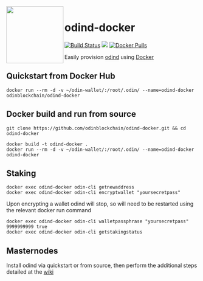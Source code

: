 <img align="left" width="150" height="150" src="https://avatars0.githubusercontent.com/u/35367637?s=200&v=4">

# odind-docker

[![Build Status](https://travis-ci.org/odinblockchain/odind-docker.svg?branch=master)](https://travis-ci.org/odinblockchain/odind-docker)
[![](https://images.microbadger.com/badges/image/odinblockchain/odind-docker.svg)](https://microbadger.com/images/odinblockchain/odind-docker)
[![Docker Pulls](https://img.shields.io/docker/pulls/odinblockchain/odind-docker.svg)](https://hub.docker.com/r/odinblockchain/odind-docker/)

Easily provision [odind](https://odinblockchain.org/) using [Docker](https://www.docker.com/)


## Quickstart from Docker Hub
```
docker run --rm -d -v ~/odin-wallet/:/root/.odin/ --name=odind-docker odinblockchain/odind-docker
```

## Docker build and run from source
```
git clone https://github.com/odinblockchain/odind-docker.git && cd odind-docker
```
```
docker build -t odind-docker .
docker run --rm -d -v ~/odin-wallet/:/root/.odin/ --name=odind-docker odind-docker
```

## Staking
```
docker exec odind-docker odin-cli getnewaddress
docker exec odind-docker odin-cli encryptwallet "yoursecretpass"
```
Upon encrypting a wallet odind will stop, so will need to be restarted using the relevant docker run command
```
docker exec odind-docker odin-cli walletpassphrase "yoursecretpass" 9999999999 true
docker exec odind-docker odin-cli getstakingstatus
```

## Masternodes

Install odind via quickstart or from source, then perform the additional steps detailed at the [wiki](https://github.com/odinblockchain/wiki/wiki/odin-client--docker)
